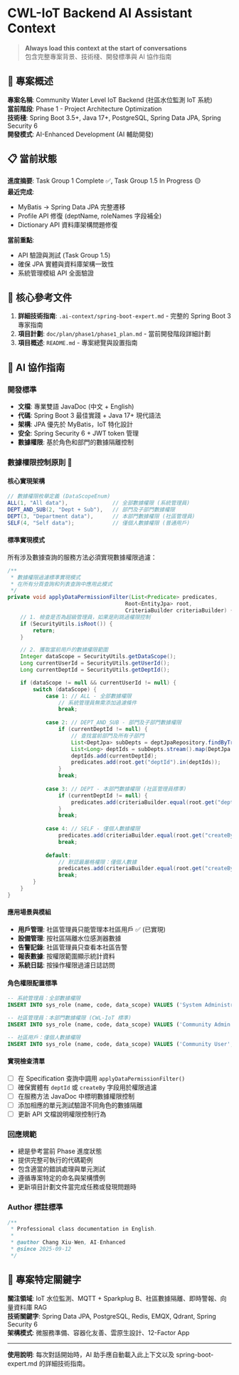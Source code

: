 # CWL-IoT Backend AI Assistant Context

> **Always load this context at the start of conversations**  
> 包含完整專案背景、技術棧、開發標準與 AI 協作指南

## 🎯 專案概述

**專案名稱**: Community Water Level IoT Backend (社區水位監測 IoT 系統)  
**當前階段**: Phase 1 - Project Architecture Optimization  
**技術棧**: Spring Boot 3.5+, Java 17+, PostgreSQL, Spring Data JPA, Spring Security 6  
**開發模式**: AI-Enhanced Development (AI 輔助開發)

## 📋 當前狀態

**進度摘要**: Task Group 1 Complete ✅, Task Group 1.5 In Progress 🟡  
**最近完成**: 
- MyBatis → Spring Data JPA 完整遷移
- Profile API 修復 (deptName, roleNames 字段補全)
- Dictionary API 資料庫架構問題修復

**當前重點**:
- API 驗證與測試 (Task Group 1.5)
- 確保 JPA 實體與資料庫架構一致性
- 系統管理模組 API 全面驗證

## 📄 核心參考文件

1. **詳細技術指南**: `.ai-context/spring-boot-expert.md` - 完整的 Spring Boot 3 專家指南
2. **項目計劃**: `doc/plan/phase1/phase1_plan.md` - 當前開發階段詳細計劃
3. **項目概述**: `README.md` - 專案總覽與設置指南

## 🔧 AI 協作指南

### 開發標準
- **文檔**: 專業雙語 JavaDoc (中文 + English)
- **代碼**: Spring Boot 3 最佳實踐 + Java 17+ 現代語法
- **架構**: JPA 優先於 MyBatis，IoT 特化設計
- **安全**: Spring Security 6 + JWT token 管理
- **數據權限**: 基於角色和部門的數據隔離控制

### 數據權限控制原則 🔐

#### 核心實現架構
```java
// 數據權限枚舉定義 (DataScopeEnum)
ALL(1, "All data"),              // 全部數據權限 (系統管理員)
DEPT_AND_SUB(2, "Dept + Sub"),   // 部門及子部門數據權限
DEPT(3, "Department data"),      // 本部門數據權限 (社區管理員)
SELF(4, "Self data");            // 僅個人數據權限 (普通用戶)
```

#### 標準實現模式
所有涉及數據查詢的服務方法必須實現數據權限過濾：

```java
/**
 * 數據權限過濾標準實現模式
 * 在所有分頁查詢和列表查詢中應用此模式
 */
private void applyDataPermissionFilter(List<Predicate> predicates, 
                                     Root<EntityJpa> root, 
                                     CriteriaBuilder criteriaBuilder) {
    // 1. 檢查是否為超級管理員，如果是則跳過權限控制
    if (SecurityUtils.isRoot()) {
        return;
    }

    // 2. 獲取當前用戶的數據權限範圍
    Integer dataScope = SecurityUtils.getDataScope();
    Long currentUserId = SecurityUtils.getUserId();
    Long currentDeptId = SecurityUtils.getDeptId();

    if (dataScope != null && currentUserId != null) {
        switch (dataScope) {
            case 1: // ALL - 全部數據權限
                // 系統管理員無需添加過濾條件
                break;
                
            case 2: // DEPT_AND_SUB - 部門及子部門數據權限
                if (currentDeptId != null) {
                    // 查找當前部門及所有子部門
                    List<DeptJpa> subDepts = deptJpaRepository.findByTreePathContaining("," + currentDeptId + ",");
                    List<Long> deptIds = subDepts.stream().map(DeptJpa::getId).collect(Collectors.toList());
                    deptIds.add(currentDeptId);
                    predicates.add(root.get("deptId").in(deptIds));
                }
                break;
                
            case 3: // DEPT - 本部門數據權限 (社區管理員標準)
                if (currentDeptId != null) {
                    predicates.add(criteriaBuilder.equal(root.get("deptId"), currentDeptId));
                }
                break;
                
            case 4: // SELF - 僅個人數據權限
                predicates.add(criteriaBuilder.equal(root.get("createBy"), currentUserId));
                break;
                
            default:
                // 默認最嚴格權限：僅個人數據
                predicates.add(criteriaBuilder.equal(root.get("createBy"), currentUserId));
                break;
        }
    }
}
```

#### 應用場景與模組
- **用戶管理**: 社區管理員只能管理本社區用戶 ✅ (已實現)
- **設備管理**: 按社區隔離水位感測器數據
- **告警記錄**: 社區管理員只查看本社區告警
- **報表數據**: 按權限範圍顯示統計資料
- **系統日誌**: 按操作權限過濾日誌訪問

#### 角色權限配置標準
```sql
-- 系統管理員：全部數據權限
INSERT INTO sys_role (name, code, data_scope) VALUES ('System Administrator', 'System_Admin', 1);

-- 社區管理員：本部門數據權限 (CWL-IoT 標準)
INSERT INTO sys_role (name, code, data_scope) VALUES ('Community Admin', 'Community_Admin', 3);

-- 社區用戶：僅個人數據權限
INSERT INTO sys_role (name, code, data_scope) VALUES ('Community User', 'Community_User', 4);
```

#### 實現檢查清單
- [ ] 在 Specification 查詢中調用 `applyDataPermissionFilter()`
- [ ] 確保實體有 `deptId` 或 `createBy` 字段用於權限過濾
- [ ] 在服務方法 JavaDoc 中標明數據權限控制
- [ ] 添加相應的單元測試驗證不同角色的數據隔離
- [ ] 更新 API 文檔說明權限控制行為

### 回應規範
- 總是參考當前 Phase 進度狀態
- 提供完整可執行的代碼範例
- 包含適當的錯誤處理與單元測試
- 遵循專案特定的命名與架構慣例
- 更新項目計劃文件當完成任務或發現問題時

### Author 標註標準
```java
/**
 * Professional class documentation in English.
 * 
 * @author Chang Xiu-Wen, AI-Enhanced
 * @since 2025-09-12
 */
```

## 🎯 專案特定關鍵字

**關注領域**: IoT 水位監測、MQTT + Sparkplug B、社區數據隔離、即時警報、向量資料庫 RAG  
**技術關鍵字**: Spring Data JPA, PostgreSQL, Redis, EMQX, Qdrant, Spring Security 6  
**架構模式**: 微服務準備、容器化友善、雲原生設計、12-Factor App

---

**使用說明**: 每次對話開始時，AI 助手應自動載入此上下文以及 spring-boot-expert.md 的詳細技術指南。